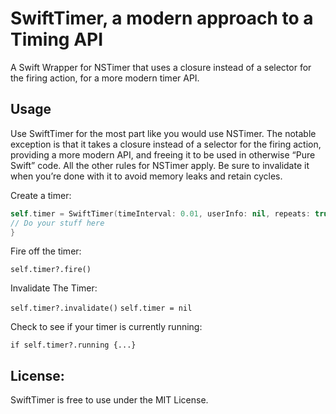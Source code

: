 # SwiftTimer, a modern approach to a Timing API
A Swift Wrapper for NSTimer that uses a closure instead of a selector for the firing action, for a more modern timer API.

## Usage

Use SwiftTimer for the most part like you would use NSTimer. The notable exception is that it takes a closure instead of a selector for the firing action, providing a more modern API, and freeing it to be used in otherwise “Pure Swift” code. All the other rules for NSTimer apply. Be sure to invalidate it when you’re done with it to avoid memory leaks and retain cycles.

Create a timer:

``` swift
self.timer = SwiftTimer(timeInterval: 0.01, userInfo: nil, repeats: true) {        
// Do your stuff here    
}
 ```
Fire off the timer:

`self.timer?.fire()`

Invalidate The Timer:

`self.timer?.invalidate()`
`self.timer = nil`

Check to see if your timer is currently running:

`if self.timer?.running {...}`

## License:
SwiftTimer is free to use under the MIT License.
